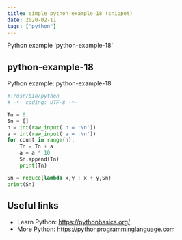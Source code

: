 ```yaml
---
title: simple python-example-18 (snippet)
date: 2020-02-11
tags: ["python"]
---
```

Python example 'python-example-18'


## python-example-18

Python example: python-example-18

```python
#!/usr/bin/python
# -*- coding: UTF-8 -*-

Tn = 0
Sn = []
n = int(raw_input('n = :\n'))
a = int(raw_input('a = :\n'))
for count in range(n):
    Tn = Tn + a
    a = a * 10
    Sn.append(Tn)
    print(Tn)

Sn = reduce(lambda x,y : x + y,Sn)
print(Sn)


```

## Useful links

- Learn Python: https://pythonbasics.org/
- More Python: https://pythonprogramminglanguage.com
